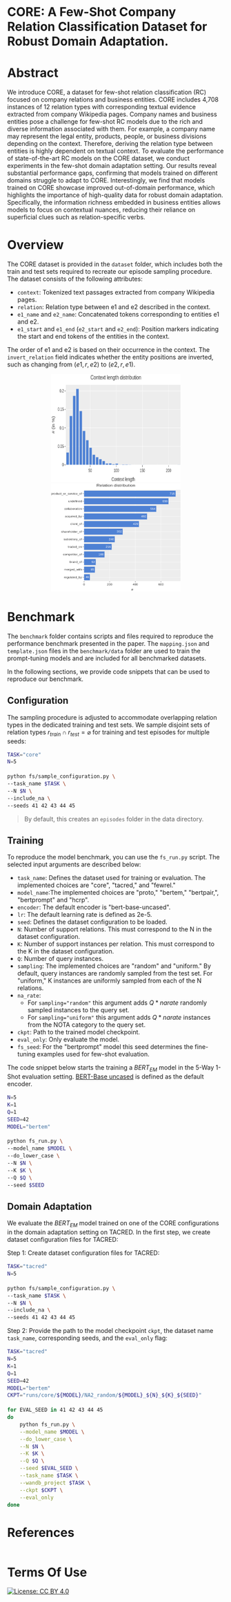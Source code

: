 # CORE: A Few-Shot Company Relation Classification Dataset for Robust Domain Adaptation.

# Abstract
We introduce CORE, a dataset for few-shot relation classification (RC) focused on company relations and business entities. CORE includes 4,708 instances of 12 relation types with corresponding textual evidence extracted from company Wikipedia pages. Company names and business entities pose a challenge for few-shot RC models due to the rich and diverse information associated with them. For example, a company name may represent the legal entity, products, people, or business divisions depending on the context. Therefore, deriving the relation type between entities is highly dependent on textual context. To evaluate the performance of state-of-the-art RC models on the CORE dataset, we conduct experiments in the few-shot domain adaptation setting. Our results reveal substantial performance gaps, confirming that models trained on different domains struggle to adapt to CORE. Interestingly, we find that models trained on CORE showcase improved out-of-domain performance, which highlights the importance of high-quality data for robust domain adaptation. Specifically, the information richness embedded in business entities allows models to focus on contextual nuances, reducing their reliance on superficial clues such as relation-specific verbs.

# Overview
The CORE dataset is provided in the `dataset` folder, which includes both the train and test sets required to recreate our episode sampling procedure. The dataset consists of the following attributes:

- `context`: Tokenized text passages extracted from company Wikipedia pages.
- `relation`: Relation type between e1 and e2 described in the context.
- `e1_name` and `e2_name`: Concatenated tokens corresponding to entities e1 and e2.
- `e1_start` and `e1_end` (`e2_start` and `e2_end`): Position markers indicating the start and end tokens of the entities in the context.

The order of e1 and e2 is based on their occurrence in the context. The `invert_relation` field indicates whether the entity positions are inverted, such as changing from $(e1,r,e2)$ to $(e2,r,e1)$.

<center>
<img src="./assets/context_length.png" alt="drawing" width="300", height="250"/>
<img src="./assets/distr_rel.png" alt="drawing" width="300", height="250"/>
</center>


# Benchmark
The `benchmark` folder contains scripts and files required to reproduce the performance benchmark presented in the paper. The `mapping.json` and `template.json` files in the `benchmark/data` folder are used to train the prompt-tuning models and are included for all benchmarked datasets.

In the following sections, we provide code snippets that can be used to reproduce our benchmark.

## Configuration
The sampling procedure is adjusted to accommodate overlapping relation types in the dedicated training and test sets. We sample disjoint sets of relation types $r_{train} \cap r_{test} = \varnothing$ for training and test episodes for multiple seeds:

```bash
TASK="core"
N=5

python fs/sample_configuration.py \
--task_name $TASK \
--N $N \
--include_na \
--seeds 41 42 43 44 45
```
> By default, this creates an `episodes` folder in the data directory.

## Training

To reproduce the model benchmark, you can use the `fs_run.py` script. The selected input arguments are described below:

- `task_name`: Defines the dataset used for training or evaluation. The implemented choices are "core", "tacred," and "fewrel."
- `model_name`:The implemented choices are "proto," "bertem," "bertpair,", "bertprompt" and "hcrp".
- `encoder`: The default encoder is "bert-base-uncased".
- `lr`: The default learning rate is defined as 2e-5.
- `seed`: Defines the dataset configuration to be loaded.
- `N`: Number of support relations. This must correspond to the N in the dataset configuration.
- `K`: Number of support instances per relation. This must correspond to the K in the dataset configuration.
- `Q`: Number of query instances.  
- `sampling`: The implemented choices are "random" and "uniform." By default, query instances are randomly sampled from the test set. For "uniform," K instances are uniformly sampled from each of the N relations.
- `na_rate`: 
    - For `sampling="random"` this argument adds $Q*na rate$ randomly sampled instances to the query set.
    - For `sampling="uniform"` this argument adds $Q*na rate$ instances from the NOTA category to the query set. 
- `ckpt`: Path to the trained model checkpoint.
- `eval_only`: Only evaluate the model.
- `fs_seed`: For the "bertprompt" model this seed determines the fine-tuning examples used for few-shot evaluation.

The code snippet below starts the training a $BERT_{EM}$ model in the 5-Way 1-Shot evaluation setting. [BERT-Base uncased](https://huggingface.co/bert-base-uncased) is defined as the default encoder.

```bash
N=5
K=1
Q=1
SEED=42
MODEL="bertem"

python fs_run.py \
--model_name $MODEL \
--do_lower_case \
--N $N \
--K $K \
--Q $Q \
--seed $SEED
```

## Domain Adaptation
We evaluate the $BERT_{EM}$ model trained on one of the CORE configurations in the domain adaptation setting on TACRED. In the first step, we create dataset configuration files for TACRED:

Step 1: Create dataset configuration files for TACRED:

```bash
TASK="tacred"
N=5

python fs/sample_configuration.py \
--task_name $TASK \
--N $N \
--include_na \
--seeds 41 42 43 44 45
```
Step 2: Provide the path to the model checkpoint `ckpt`, the dataset name `task_name`, corresponding seeds, and the `eval_only` flag:

```bash
TASK="tacred"
N=5
K=1
Q=1
SEED=42
MODEL="bertem"
CKPT="runs/core/${MODEL}/NA2_random/${MODEL}_${N}_${K}_${SEED}"

for EVAL_SEED in 41 42 43 44 45
do
    python fs_run.py \
    --model_name $MODEL \
    --do_lower_case \
    --N $N \
    --K $K \
    --Q $Q \
    --seed $EVAL_SEED \
    --task_name $TASK \
    --wandb_project $TASK \
    --ckpt $CKPT \
    --eval_only
done
```

# References
```bibtex
```

# Terms Of Use

[![License: CC BY 4.0](https://img.shields.io/badge/License-CC_BY_4.0-lightgrey.svg)](https://creativecommons.org/licenses/by/4.0/)